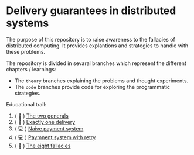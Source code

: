 # Delivery guarantees in distributed systems

The purpose of this repository is to raise awareness to the fallacies of distributed computing. It provides explantions and strategies to handle with these problems.

The repository is divided in sevaral branches which represent the different chapters / learnings:
- The `theory` branches explaining the problems and thought experiments. 
- The `code` branches provide code for exploring the programmatic strategies.

Educational trail:
1. ( :book: ) [The two generals](https://github.com/in-der-kothe/exactly-once-semantics/tree/theory/two-generals)
2. ( :book: ) [Exactly one delivery](https://github.com/in-der-kothe/exactly-once-semantics/tree/theory/exactly-once-delivery)
3. ( :computer: ) [Naive payment system](https://github.com/in-der-kothe/exactly-once-semantics/tree/code/naive-payment-system)
4. ( :computer: ) [Paymnent system with retry](https://github.com/in-der-kothe/exactly-once-semantics/tree/code/payment-system-with-retry)
5. ( :book: ) [The eight fallacies](https://github.com/in-der-kothe/exactly-once-semantics/tree/theory/fallacies)
